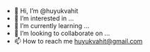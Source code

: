 - 👋 Hi, I’m @huyukvahit
- 👀 I’m interested in ...
- 🌱 I’m currently learning ...
- 💞️ I’m looking to collaborate on ...
- 📫 How to reach me huyukvahit@gmail.com 

<!---
huyukvahit/huyukvahit is a ✨ special ✨ repository because its `README.md` (this file) appears on your GitHub profile.
You can click the Preview link to take a look at your changes.
--->

